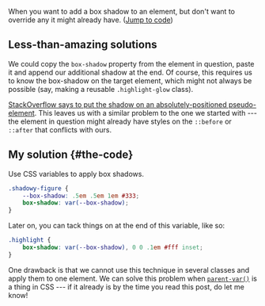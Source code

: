 <!--
title: CSS — Adding Additional Box Shadows
date: 2020-09-02T12:54:44+03
syndication:
  DEV: https://dev.to/dz4k/css-adding-additional-box-shadows-2lob
-->

When you want to add a box shadow to an element, but don't want to override any it might already have. ([Jump to code](#the-code))

## Less-than-amazing solutions

We could copy the `box-shadow` property from the element in question, paste it and append our additional shadow at the end. Of course, this requires us to know the box-shadow on the target element, which might not always be possible (say, making a reusable `.highlight-glow` class).

[StackOverflow says to put the shadow on an absolutely-positioned pseudo-element](stackoverflow-says). This leaves us with a similar problem to the one we started with --- the element in question might already have styles on the `::before` or `::after` that conflicts with ours.

## My solution {#the-code}

Use CSS variables to apply box shadows.

~~~css
.shadowy-figure {
    --box-shadow: .5em .5em 1em #333;
    box-shadow: var(--box-shadow);
}
~~~

Later on, you can tack things on at the end of this variable, like so:

~~~css
.highlight {
    box-shadow: var(--box-shadow), 0 0 .1em #fff inset;
}
~~~

One drawback is that we cannot use this technique in several classes and apply them to one element. We can solve this problem when [`parent-var()`](parent-var) is a thing in CSS --- if it already is by the time you read this post, do let me know!

[stackoverflow-says]:  https://stackoverflow.com/a/11486224
[parent-var]:          https://lists.w3.org/Archives/Public/www-style/2012Aug/0891.html
